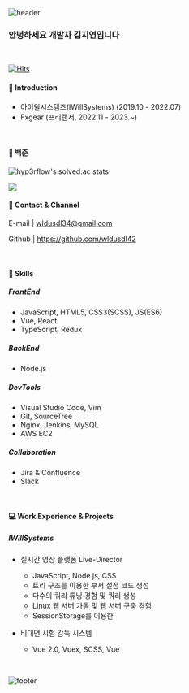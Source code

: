 ![header](https://capsule-render.vercel.app/api?type=waving&&color=gradient&height=100&section=header&fontSize=90)
<h3>안녕하세요 개발자 김지연입니다</h3>

<br/>

[![Hits](https://hits.seeyoufarm.com/api/count/incr/badge.svg?url=https%3A%2F%2Fgithub.com%2Fwldusdl42&count_bg=%23FFD5D5&title_bg=%23FF7575&icon=&icon_color=%23E7E7E7&title=VISIT&edge_flat=false)](https://hits.seeyoufarm.com)
<br/>

#### :raising_hand: Introduction
- 아이윌시스템즈(IWillSystems) (2019.10 - 2022.07)
- Fxgear (프리랜서, 2022.11 - 2023.~)
<br/>

#### :closed_book: 백준

![hyp3rflow's solved.ac stats](https://github-readme-solvedac.hyp3rflow.vercel.app/api/?handle=wldusdl42)

 <img src="http://mazandi.herokuapp.com/api?handle=wldusdl42&theme=warm"/>
<br/>

#### :love_letter: Contact & Channel

E-mail | wldusdl34@gmail.com

Github | https://github.com/wldusdl42

<br/>

#### :wrench: Skills
##### FrontEnd
- JavaScript, HTML5, CSS3(SCSS), JS(ES6)
- Vue, React
- TypeScript, Redux

##### BackEnd
- Node.js 

##### DevTools
- Visual Studio Code, Vim 
- Git, SourceTree
- Nginx, Jenkins, MySQL
- AWS EC2

##### Collaboration
- Jira & Confluence
- Slack
<br/>

#### :computer: Work Experience & Projects

##### IWillSystems
- 실시간 영상 플랫폼 Live-Director
  - JavaScript, Node.js, CSS
  - 트리 구조를 이용한 부서 설정 코드 생성
  - 다수의 쿼리 튜닝 경험 및 쿼리 생성
  - Linux 웹 서버 가동 및 웹 서버 구축 경험
  - SessionStorage를 이용한 

- 비대면 시험 감독 시스템
  - Vue 2.0, Vuex, SCSS, Vue

<br/>

![footer](https://capsule-render.vercel.app/api?type=waving&&color=gradient&height=100&section=footer&fontSize=90)